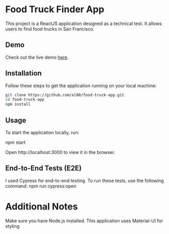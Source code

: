# Food Truck Finder App

This project is a ReactJS application designed as a technical test. It allows users to find food trucks in San Francisco.

## Demo

Check out the live demo [here](https://al88.github.io/food-truck-app/).

## Installation

Follow these steps to get the application running on your local machine:

```bash
git clone https://github.com/al88/food-truck-app.git
cd food-truck-app
npm install
```

## Usage

To start the application locally, run:

npm start

Open http://localhost:3000 to view it in the browser.


## End-to-End Tests (E2E)
I used Cypress for end-to-end testing. To run these tests, use the following command:
npm run cypress:open

# Additional Notes
Make sure you have Node.js installed.
This application uses Material-UI for styling







